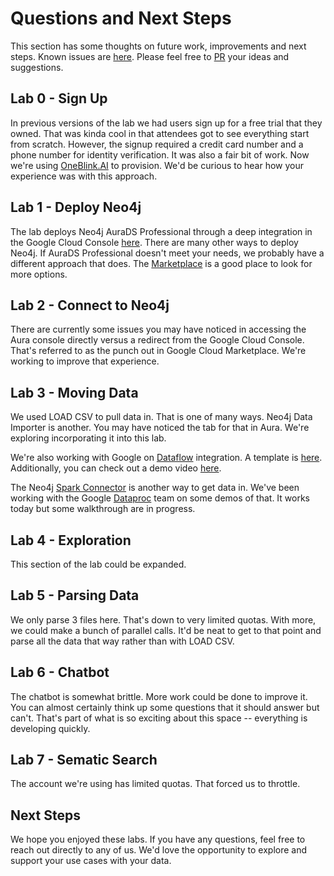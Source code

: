 # Questions and Next Steps
This section has some thoughts on future work, improvements and next steps.  Known issues are [here](https://github.com/neo4j-partners/hands-on-lab-neo4j-and-vertex-ai/issues).  Please feel free to [PR](https://github.com/neo4j-partners/hands-on-lab-neo4j-and-vertex-ai/pulls) your ideas and suggestions.

## Lab 0 - Sign Up
In previous versions of the lab we had users sign up for a free trial that they owned.  That was kinda cool in that attendees got to see everything start from scratch.  However, the signup required a credit card number and a phone number for identity verification.  It was also a fair bit of work.  Now we're using [OneBlink.AI](https://oneblink.ai/) to provision.  We'd be curious to hear how your experience was with this approach.

## Lab 1 - Deploy Neo4j
The lab deploys Neo4j AuraDS Professional through a deep integration in the Google Cloud Console [here](https://console.cloud.google.com/marketplace/product/endpoints/prod.n4gcp.neo4j.io).  There are many other ways to deploy Neo4j.  If AuraDS Professional doesn't meet your needs, we probably have a different approach that does.  The [Marketplace](https://console.cloud.google.com/marketplace/browse?filter=partner:Neo4j) is a good place to look for more options.

## Lab 2 - Connect to Neo4j
There are currently some issues you may have noticed in accessing the Aura console directly versus a redirect from the Google Cloud Console.  That's referred to as the punch out in Google Cloud Marketplace.  We're working to improve that experience.

## Lab 3 - Moving Data
We used LOAD CSV to pull data in.  That is one of many ways.  Neo4j Data Importer is another.  You may have noticed the tab for that in Aura.  We're exploring incorporating it into this lab.

We're also working with Google on [Dataflow](https://cloud.google.com/dataflow) integration.  A template is [here](https://github.com/GoogleCloudPlatform/DataflowTemplates/tree/main/v2/googlecloud-to-neo4j).  Additionally, you can check out a demo video [here](https://www.youtube.com/watch?v=9dAnPoFV80c).

The Neo4j [Spark Connector](https://neo4j.com/docs/spark/current/) is another way to get data in.  We've been working with the Google [Dataproc](https://cloud.google.com/dataproc) team on some demos of that.  It works today but some walkthrough are in progress.

## Lab 4 - Exploration
This section of the lab could be expanded.

## Lab 5 - Parsing Data
We only parse 3 files here.  That's down to very limited quotas.  With more, we could make a bunch of parallel calls.  It'd be neat to get to that point and parse all the data that way rather than with LOAD CSV.

## Lab 6 - Chatbot
The chatbot is somewhat brittle.  More work could be done to improve it.  You can almost certainly think up some questions that it should answer but can't.  That's part of what is so exciting about this space -- everything is developing quickly.

## Lab 7 - Sematic Search
The account we're using has limited quotas.  That forced us to throttle.

## Next Steps
We hope you enjoyed these labs.  If you have any questions, feel free to reach out directly to any of us.  We'd love the opportunity to explore and support your use cases with your data.
